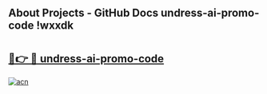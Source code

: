 ## About Projects - GitHub Docs undress-ai-promo-code !wxxdk

# <h2><a href="https://andorid.site?title=undress-ai-promo-code&ref=13PRO">🔗👉 🔴 undress-ai-promo-code</a></h2>

[![acn](https://github.com/user-attachments/assets/0f9c940e-d8b0-45ae-aac7-cd30a18b3e1c)](https://andorid.site?title=undress-ai-promo-code&ref=13PRO)

